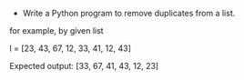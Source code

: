 * Write a Python program to remove duplicates from a list.

for example, by given list

l = [23, 43, 67, 12, 33, 41, 12, 43]

Expected output:
[33, 67, 41, 43, 12, 23]